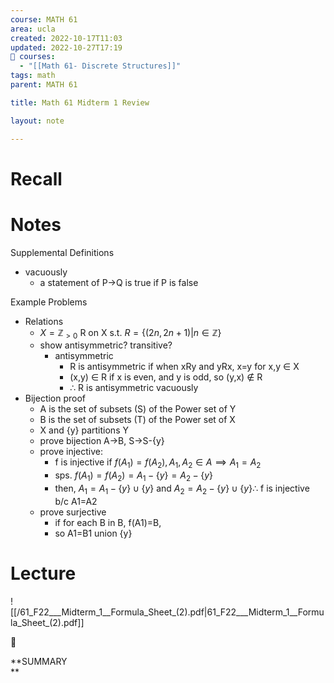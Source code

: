 ```yaml
---
course: MATH 61
area: ucla
created: 2022-10-17T11:03
updated: 2022-10-27T17:19
📕 courses:
  - "[[Math 61- Discrete Structures]]"
tags: math
parent: MATH 61

title: Math 61 Midterm 1 Review

layout: note

---
```

# Recall

# Notes

Supplemental Definitions

- vacuously
    - a statement of P→Q is true if P is false

Example Problems

- Relations
    - $X=\mathbb{Z}_{>0}$﻿ R on X s.t. $R=\{(2n,2n+1)|n\in\mathbb Z\}$﻿
    - show antisymmetric? transitive?
        - antisymmetric
            - R is antisymmetric if when xRy and yRx, x=y for x,y $\in$﻿ X
            - (x,y) $\in$﻿ R if x is even, and y is odd, so (y,x) $\notin$﻿ R
            - $\therefore$﻿ R is antisymmetric vacuously
- Bijection proof
    - A is the set of subsets (S) of the Power set of Y
    - B is the set of subsets (T) of the Power set of X
    - X and {y} partitions Y
    - prove bijection A→B, S→S-{y}
    - prove injective:
        - f is injective if $f(A_1)=f(A_2), A_1,A_2\in A\implies A_1=A_2$﻿
        - sps. $f(A_1)=f(A_2)=A_1-\{y\}=A_2-\{y\}$﻿
        - then, $A_1=A_1-\{y\}\cup\{y\}$﻿ and $A_2=A_2-\{y\}\cup\{y\}\therefore$﻿ f is injective b/c A1=A2
    - prove surjective
        - if for each B in B, f(A1)=B,
        - so A1=B1 union {y}

# Lecture

![[/61_F22___Midterm_1__Formula_Sheet_(2).pdf|61_F22___Midterm_1__Formula_Sheet_(2).pdf]]

📌

**SUMMARY  
**